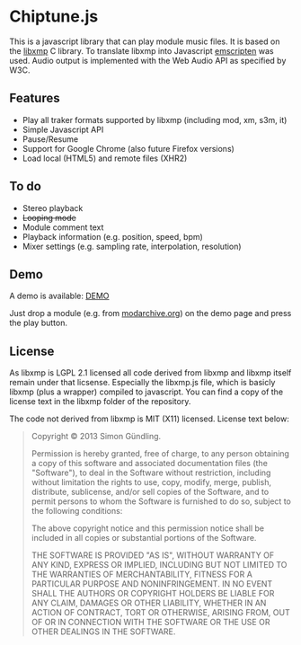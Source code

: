# Chiptune.js

This is a javascript library that can play module music files. It is based on the [libxmp](https://github.com/cmatsuoka/libxmp) C library. To translate libxmp into Javascript [emscripten](https://github.com/kripken/emscripten) was used. Audio output is implemented with the Web Audio API as specified by W3C.

## Features

* Play all traker formats supported by libxmp (including mod, xm, s3m, it)
* Simple Javascript API
* Pause/Resume
* Support for Google Chrome (also future Firefox versions)
* Load local (HTML5) and remote files (XHR2)

## To do

* Stereo playback
* ~~Looping mode~~
* Module comment text
* Playback information (e.g. position, speed, bpm)
* Mixer settings (e.g. sampling rate, interpolation, resolution)

## Demo

A demo is available: [DEMO](http://deskjet.github.io/chiptune.js/)

Just drop a module (e.g. from [modarchive.org](http://modarchive.org)) on the demo page and press the play button.

## License

As libxmp is LGPL 2.1 licensed all code derived from libxmp and libxmp itself remain under that licsense. Especially the libxmp.js file, which is basicly libxmp (plus a wrapper) compiled to javascript.
You can find a copy of the license text in the libxmp folder of the repository.

The code not derived from libxmp is MIT (X11) licensed.
License text below:

>Copyright © 2013 Simon Gündling.
>
>Permission is hereby granted, free of charge, to any person obtaining a copy of this software and associated documentation files (the "Software"), to deal in the Software without restriction, including without limitation the rights to use, copy, modify, merge, publish, distribute, sublicense, and/or sell copies of the Software, and to permit persons to whom the Software is furnished to do so, subject to the following conditions:
>
>The above copyright notice and this permission notice shall be included in all copies or substantial portions of the Software.
>
>THE SOFTWARE IS PROVIDED "AS IS", WITHOUT WARRANTY OF ANY KIND, EXPRESS OR IMPLIED, INCLUDING BUT NOT LIMITED TO THE WARRANTIES OF MERCHANTABILITY, FITNESS FOR A PARTICULAR PURPOSE AND NONINFRINGEMENT. IN NO EVENT SHALL THE AUTHORS OR COPYRIGHT HOLDERS BE LIABLE FOR ANY CLAIM, DAMAGES OR OTHER LIABILITY, WHETHER IN AN ACTION OF CONTRACT, TORT OR OTHERWISE, ARISING FROM, OUT OF OR IN CONNECTION WITH THE SOFTWARE OR THE USE OR OTHER DEALINGS IN THE SOFTWARE.
